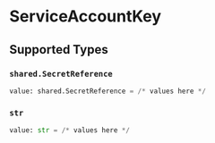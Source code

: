 # ServiceAccountKey


## Supported Types

### `shared.SecretReference`

```python
value: shared.SecretReference = /* values here */
```

### `str`

```python
value: str = /* values here */
```

